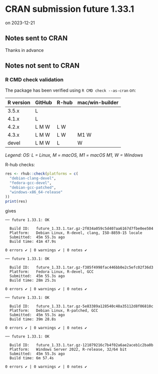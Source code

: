 # CRAN submission future 1.33.1

on 2023-12-21

## Notes sent to CRAN

Thanks in advance


## Notes not sent to CRAN

### R CMD check validation

The package has been verified using `R CMD check --as-cran` on:

| R version | GitHub | R-hub  | mac/win-builder |
| --------- | ------ | ------ | --------------- |
| 3.5.x     | L      |        |                 |
| 4.1.x     | L      |        |                 |
| 4.2.x     | L M W  | L   W  |                 |
| 4.3.x     | L M W  | L   W  | M1 W            |
| devel     | L M W  | L      |    W            |

_Legend: OS: L = Linux, M = macOS, M1 = macOS M1, W = Windows_


R-hub checks:

```r
res <- rhub::check(platforms = c(
  "debian-clang-devel", 
  "fedora-gcc-devel",
  "debian-gcc-patched", 
  "windows-x86_64-release"
))
print(res)
```

gives

```
── future 1.33.1: OK

  Build ID:   future_1.33.1.tar.gz-2f034a059c5d407aa6167d7fbe0ee504
  Platform:   Debian Linux, R-devel, clang, ISO-8859-15 locale
  Submitted:  45m 55.3s ago
  Build time: 41m 47.9s

0 errors ✔ | 0 warnings ✔ | 0 notes ✔

── future 1.33.1: OK

  Build ID:   future_1.33.1.tar.gz-f385f4998fac446bb0e2c5efc02f36d3
  Platform:   Fedora Linux, R-devel, GCC
  Submitted:  45m 55.3s ago
  Build time: 28m 25.3s

0 errors ✔ | 0 warnings ✔ | 0 notes ✔

── future 1.33.1: OK

  Build ID:   future_1.33.1.tar.gz-5e83389a128540c48a35112d8f06810c
  Platform:   Debian Linux, R-patched, GCC
  Submitted:  45m 55.3s ago
  Build time: 39m 28.8s

0 errors ✔ | 0 warnings ✔ | 0 notes ✔

── future 1.33.1: OK

  Build ID:   future_1.33.1.tar.gz-121079216c7b4f02a6ae2aceb1c2ba0b
  Platform:   Windows Server 2022, R-release, 32/64 bit
  Submitted:  45m 55.3s ago
  Build time: 6m 57.4s

0 errors ✔ | 0 warnings ✔ | 0 notes ✔
```
